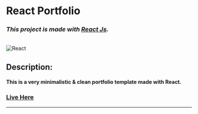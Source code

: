 # React Portfolio

### **_This project is made with [React Js](https://reactjs.org/)._**

<br/>

<img alt="React" src="./public/favicon.ico" />

## Description:

<h4>
    This is a very minimalistic & clean portfolio template made with React.
</h4>

### [Live Here](https://react-portfolio-velibor.vercel.app/)

<hr/>

